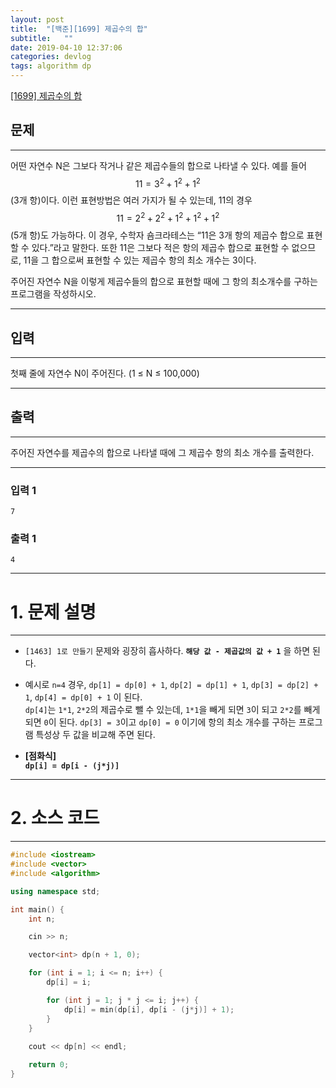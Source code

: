 ```yaml
---
layout: post
title:  "[백준][1699] 제곱수의 합"
subtitle:   ""
date: 2019-04-10 12:37:06
categories: devlog
tags: algorithm dp
---
```


[[1699] 제곱수의 합](https://boj.kr/1699)  


## 문제

- - -


어떤 자연수 N은 그보다 작거나 같은 제곱수들의 합으로 나타낼 수 있다. 예를 들어 $$11=3^2+1^2+1^2$$(3개 항)이다. 이런 표현방법은 여러 가지가 될 수 있는데, 11의 경우 $$11=2^2+2^2+1^2+1^2+1^2$$(5개 항)도 가능하다. 이 경우, 수학자 숌크라테스는 “11은 3개 항의 제곱수 합으로 표현할 수 있다.”라고 말한다. 또한 11은 그보다 적은 항의 제곱수 합으로 표현할 수 없으므로, 11을 그 합으로써 표현할 수 있는 제곱수 항의 최소 개수는 3이다.

주어진 자연수 N을 이렇게 제곱수들의 합으로 표현할 때에 그 항의 최소개수를 구하는 프로그램을 작성하시오. 


- - -


## 입력


- - -


첫째 줄에 자연수 N이 주어진다. (1 ≤ N ≤ 100,000)


- - -


## 출력

- - -


주어진 자연수를 제곱수의 합으로 나타낼 때에 그 제곱수 항의 최소 개수를 출력한다.


- - -


### 입력 1

```
7
```

### 출력 1

```
4
```

* * *




# 1. 문제 설명

- - -


- `[1463] 1로 만들기` 문제와 굉장히 흡사하다. **`해당 값 - 제곱값의 값 + 1`** 을 하면 된다. 

- 예시로 `n=4` 경우, `dp[1] = dp[0] + 1`, `dp[2] = dp[1] + 1`, `dp[3] = dp[2] + 1`, `dp[4] = dp[0] + 1` 이 된다.  
 `dp[4]`는 `1*1`, `2*2`의 제곱수로 뺄 수 있는데, `1*1`을 빼게 되면 `3`이 되고 `2*2`를 빼게 되면 `0`이 된다. `dp[3] = 3`이고 `dp[0] = 0` 이기에 항의 최소 개수를 구하는 프로그램 특성상 두 값을 비교해 주면 된다.

- **[점화식]**  
 **`dp[i] = dp[i - (j*j)]`**


- - -



# 2. 소스 코드


- - -


```cpp
#include <iostream>
#include <vector>
#include <algorithm>

using namespace std;

int main() {
	int n;

	cin >> n;

	vector<int> dp(n + 1, 0);

	for (int i = 1; i <= n; i++) {
		dp[i] = i;

		for (int j = 1; j * j <= i; j++) {
			dp[i] = min(dp[i], dp[i - (j*j)] + 1);
		}
	}
	
	cout << dp[n] << endl;

	return 0;
}
```